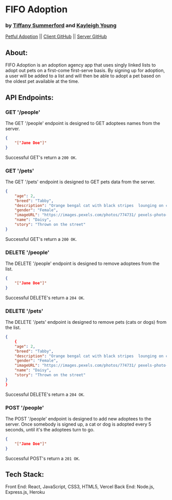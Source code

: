 # FIFO Adoption  
### by [Tiffany Summerford](https://github.com/breakfastatiffs) and [Kayleigh Young](https://github.com/kayleighkat98)  
[Petful Adoption](https://petful-client-peach.vercel.app/) ||
[Client GitHub](https://github.com/thinkful-ei-quail/DSA-Petful-Client-kay-tiff) ||
[Server GitHub](https://github.com/thinkful-ei-quail/DSA-Petful-Server-Tiff-Kayleigh)  
 
## About:  
FIFO Adoption is an adoption agency app that uses singly linked lists to adopt out pets on a first-come first-serve basis. By signing up for adoption, a user will be added to a list and will then be able to adopt a pet based on the oldest pet available at the time.  
## API Endpoints:  


### GET '/people'
The GET '/people' endpoint is designed to GET adoptees names from the server.
```json
{
    "["Jane Doe"]"
}
```
Successful GET's return a `200 OK`.  

### GET '/pets'
The GET '/pets' endpoint is designed to GET pets data from the server.
```json
{
    "age": 2,
    "breed": "Tabby",
    "description": "Orange bengal cat with black stripes  lounging on concrete.",
    "gender": "Female",
    "imageURL": "https://images.pexels.com/photos/774731/ pexels-photo-774731.jpeg?auto=compress&cs=tinysrgb&  dpr=1&w=500",
    "name": "Daisy",
    "story": "Thrown on the street"
}
```
Successful GET's return a `200 OK`.  

### DELETE '/people'
The DELETE '/people' endpoint is designed to remove adoptees from the list.
```json
{
    "["Jane Doe"]"
}
```
Successful DELETE's return a `204 OK`.  

### DELETE '/pets'
The DELETE '/pets' endpoint is designed to remove pets (cats or dogs) from the list.
```json
{
    {
    "age": 2,
    "breed": "Tabby",
    "description": "Orange bengal cat with black stripes  lounging on concrete.",
    "gender": "Female",
    "imageURL": "https://images.pexels.com/photos/774731/ pexels-photo-774731.jpeg?auto=compress&cs=tinysrgb&  dpr=1&w=500",
    "name": "Daisy",
    "story": "Thrown on the street"
}
}
```
Successful DELETE's return a `204 OK`. 

### POST '/people'
The POST '/people' endpoint is designed to add new adoptees to the server. Once somebody is signed up, a cat or dog is adopted every 5 seconds, until it's the adoptees turn to go.  
```json
{
    "["Jane Doe"]"
}
```
Successful POST's return a `201 OK`.  

## Tech Stack:  
Front End: React, JavaScript, CSS3, HTML5, Vercel
Back End: Node.js, Express.js, Heroku